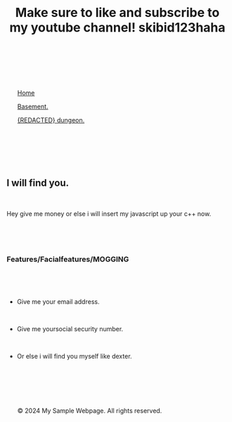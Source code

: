 <!DOCTYPE html> 

<html lang="en"> 

<head> 

    <meta charset="UTF-8"> 

    <meta http-equiv="X-UA-Compatible" content="IE=edge"> 

    <meta name="viewport" content="width=device-width, initial-scale=1.0"> 

    <title>Sample Webpage</title> 

    <style> 

        body { 

            font-family: Playwrite Deutschland Grundschrift, sans-serif; 

            background-color: #e3c2c9; 

            margin: 0; 

            padding: 20px; 

            color: #333; 
    } 

 

        header { 

            background-color: #cdd8cb; 

            color: Green; 

            padding: 10px 0; 

            text-align: center; 

        } 

 

        nav { 

            margin: 20px 0; 

            text-align: center; 

        } 

 

        nav a { 

            text-decoration: none; 

            color: #4CAF50; 

            margin: 0 15px; 

            font-weight: bold; 

        } 

 

        main { 

            padding: 20px; 

            background-color: #fff; 

            border-radius: 8px; 

            box-shadow: 0 0 10px rgba(0, 0, 0, 0.1); 

        } 

 

        footer { 

            text-align: center; 

            margin-top: 20px; 

            font-size: 0.8em; 

            color: #777; 

        } 

    </style> 

</head> 

<body> 

 

    <header> 

        <h1>Make sure to like and subscribe to my youtube channel! skibid123haha</h1> 

    </header> 

 

    <nav> 

        <a href="#">Home</a> 

        <a href="#">Basement.</a> 

        <a href="#">{REDACTED} dungeon.</a> 

    </nav> 

 

    <main> 

        <h2>I will find you.</h2> 

        <p> Hey give me money or else i will insert my javascript up your c++ now.</p> 

         

        <h3>Features/Facialfeatures/MOGGING</h3> 

        <ul> 

            <li>Give me your email address.</li> 

            <li>Give me yoursocial security number.</li> 

            <li>Or else i will find you myself like dexter.</li> 

        </ul> 

    </main> 

 

    <footer> 

        &copy; 2024 My Sample Webpage. All rights reserved. 

    </footer> 

 

</body> 

</html> 
